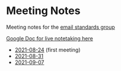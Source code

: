 # Meeting Notes
Meeting notes for the [email standards group](https://github.com/email-standards)

[Google Doc for live notetaking here](https://docs.google.com/document/d/175o-lKCLjsUZxlbif0pIBreZBZ1Ifarc14Cb5rMyFqE/edit?usp=sharing)

* [2021-08-24](2021-08-24.md) (first meeting)
* [2021-08-31](2021-08-31.md)
* [2021-09-07](2021-09-07.md)
